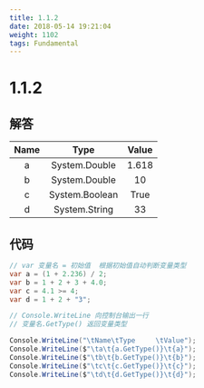 ```yaml
---
title: 1.1.2
date: 2018-05-14 19:21:04
weight: 1102
tags: Fundamental
---
```


# 1.1.2


## 解答

| Name |      Type      | Value |
| :--: | :------------: | :---: |
|  a   | System.Double  | 1.618 |
|  b   | System.Double  |  10   |
|  c   | System.Boolean | True  |
|  d   | System.String  |  33   |

## 代码

```csharp
// var 变量名 = 初始值  根据初始值自动判断变量类型
var a = (1 + 2.236) / 2;
var b = 1 + 2 + 3 + 4.0;
var c = 4.1 >= 4;
var d = 1 + 2 + "3";

// Console.WriteLine 向控制台输出一行
// 变量名.GetType() 返回变量类型

Console.WriteLine("\tName\tType     \tValue");
Console.WriteLine($"\ta\t{a.GetType()}\t{a}");
Console.WriteLine($"\tb\t{b.GetType()}\t{b}");
Console.WriteLine($"\tc\t{c.GetType()}\t{c}");
Console.WriteLine($"\td\t{d.GetType()}\t{d}");
```

